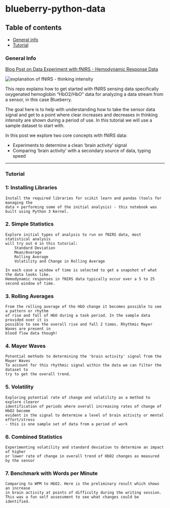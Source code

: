 # blueberry-python-data

## Table of contents
* [General info](#general-info)
* [Tutorial](#tutorial)

### General Info

[Blog Post on Data Experiment with fNIRS - Hemodynamic Response Data](https://medium.com/blueberryx/learn-to-work-with-next-gen-neurotech-data-fnirs-with-this-easy-tutorial-7ce9272ee9fb)


![explanation of fNIRS - thinking intensity](https://raw.githubusercontent.com/blueberryxtech/blueberry-python-data/master/images/explanation.png)


This repo explains how to get started with fNIRS sensing data specifically oxygenated hemoglobin “HbO2/HbO” 
data for analyzing a data stream from a sensor, in this case Blueberry.

The goal here is to help with understanding how to take the sensor data signal and get to a point where 
clear increases and decreases in thinking intensity are shown during a period of use. In this tutorial 
we will use a sample dataset to start with.

In this post we explore two core concepts with fNIRS data:
- Experiments to determine a clean ‘brain activity’ signal
- Comparing ‘brain activity’ with a secondary source of data, typing speed

---

### Tutorial

### 1: Installing Libraries
```
Install the required libraries for scikit learn and pandas (tools for managing the 
data + performing some of the initial analysis) - this notebook was built using Python 3 Kernel.
```

### 2. Simple Statistics
```
Explore initial types of analysis to run on fNIRS data, most statistical analysis 
will try out 4 in this tutorial:
	Standard Deviation
	Mean/Average
	Rolling Average 
	Volatility and Change in Rolling Average

In each case a window of time is selected to get a snapshot of what the data looks like.
Hemodynamic responses in fNIRS data typically occur over a 5 to 25 second window of time.
```

### 3. Rolling Averages
```
From the rolling average of the HbO change it becomes possible to see a pattern or rhythm 
of rise and fall of HbO during a task period. In the sample data provided over it is 
possible to see the overall rise and fall 2 times. Rhythmic Mayer Waves are present in 
blood flow data though!
```

### 4. Mayer Waves
```
Potential methods to determining the 'brain activity' signal from the Mayer Waves
To account for this rhythmic signal within the data we can filter the dataset to 
try to get the overall trend.
```

### 5. Volatility
```
Exploring potential rate of change and volatility as a method to explore clearer 
identification of periods where overall increasing rates of change of HbO2 become 
evident in the signal to determine a level of brain activity or mental effort/stress 
- this is one sample set of data from a period of work
```

### 6. Combined Statistics
```
Experimenting volatility and standard deviation to determine an impact of higher 
or lower rate of change in overall trend of HbO2 changes as measured by the sensor
```

### 7. Benchmark with Words per Minute
```
Comparing to WPM to HbO2. Here is the preliminary result which shows an increase 
in brain activity at points of difficulty during the writing session. 
This was a fun self assessment to see what changes could be identified.
```